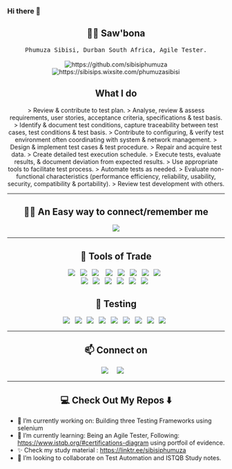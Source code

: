 ### Hi there 👋

<!--

<h1 align="center"> 👋 </h1>
<div align="center">
  <img src="https://github.com/gauravkhurana/gauravkhurana/blob/master/images/header.gif" alt="header"/>
</div>
<p align="center"> (Open for Learning)</p>  --->  

<h2 align="center"> 👨‍💻 Saw'bona </h2>
<p align="center">
  <samp>
    Phumuza Sibisi, Durban South Africa, Agile Tester. 
  </samp>
  <br> <br>
  <img src="https://img.shields.io/badge/Tester-FF9522?style=for-the-badge&logo=tester&logoColor=white" alt="https://github.com/sibisiphumuza" />
  <img src="https://img.shields.io/badge/Blogger-FF5722?style=for-the-badge&logo=blogger&logoColor=white" alt="https://sibisips.wixsite.com/phumuzasibisi" />

  <h2 align="center"> What I do </h2>
  <p align="center">
   <sample> 
     > Review & contribute to test plan. 
     > Analyse, review & assess requirements, user stories, acceptance criteria, specifications & test basis. 
     > Identify & document test conditions, capture traceability between test cases, test conditions & test basis. 
     > Contribute to configuring, & verify test environment often coordinating with system & network management.
     > Design & implement test cases & test procedure. 
     > Repair and acquire test data. 
     > Create detailed test execution schedule. 
     > Execute tests, evaluate results, & document deviation from expected results. 
     > Use appropriate tools to facilitate test process. 
     > Automate tests as needed. 
     > Evaluate non-functional characteristics (performance efficiency, reliability, usability, security, compatibility & portability). 
     > Review test development with others.
  </sample>  
</p>

<hr>
<h2 align="center"> 👨‍💻 An Easy way to connect/remember me</h2>
<p align="center" align='right'>
  <a align="center" target="_blank"href="https://linktr.ee/sibisiphumuza"><img src="https://img.shields.io/badge/lets learn from each other - linktr.ee/sibisiphumuza   -brown" /></a>
<hr>

<h2 align="center"> 🔭 Tools of Trade </h2>
<p align="center">
<img src="https://img.shields.io/badge/Selenium-000000?style=for-the-badge&logo=Selenium&logoColor=white"/>&nbsp;&nbsp;
<img src="https://img.shields.io/badge/Postman-000000?style=for-the-badge&logo=Postman&logoColor=white"/>&nbsp;&nbsp;
<img src="https://img.shields.io/badge/Java-000000?style=for-the-badge&logo=java&logoColor=white" />&nbsp;&nbsp;&nbsp;
<img src="https://img.shields.io/badge/GitHub-000000?style=for-the-badge&logo=git&logoColor=white"/>&nbsp;&nbsp;
<img src="https://img.shields.io/badge/Microsoft_Azure-000000?style=for-the-badge&logo=microsoft-azure&logoColor=white"/>&nbsp;&nbsp;
<img src="https://img.shields.io/badge/Markdown-000000?style=for-the-badge&logo=markdown&logoColor=white"/>&nbsp;&nbsp;
<img src="https://img.shields.io/badge/Blogger-000000?style=for-the-badge&logo=blogger&logoColor=white"/>&nbsp;&nbsp;   
<img src="https://img.shields.io/badge/log4j-000000?style=for-the-badge&logo=log4j&logoColor=white"/>&nbsp;&nbsp;<br>
<img src="https://img.shields.io/badge/TestNG-Red?style=for-the-badge&logo=testng&logoColor=Navy"/>&nbsp;&nbsp;
<img src="https://img.shields.io/badge/ExtentReports-Orange?style=for-the-badge&logo=extentreports&logoColor=Navy"/>&nbsp;&nbsp;
  <img src="https://img.shields.io/badge/ReportNG-Orange?style=for-the-badge&logo=extentreports&logoColor=Navy"/>&nbsp;&nbsp;
  <img src="https://img.shields.io/badge/JIRA-Orange?style=for-the-badge&logo=extentreports&logoColor=Navy"/>&nbsp;&nbsp;
<img src="https://img.shields.io/badge/Keyword%20Driven%20Framework-Orange?style=for-the-badge&logo=extentreports&logoColor=Navy"/>&nbsp;&nbsp;
<img src="https://img.shields.io/badge/Hybrid%20Driven%20Framework-Orange?style=for-the-badge&logo=extentreports&logoColor=Navy"/>&nbsp;&nbsp;

<h2 align="center"> 🔭 Testing  </h2>
<p align="center">
  <img src="https://img.shields.io/badge/Black Box Testing: Automation-000000?style=for-the-badge&logo=git&logoColor=white"/>&nbsp;&nbsp;
  <img src="https://img.shields.io/badge/Static Testing: Manual Testing-000000?style=for-the-badge&logo=git&logoColor=white"/>&nbsp;&nbsp;
  <img src="https://img.shields.io/badge/Dynamic Testing-000000?style=for-the-badge&logo=git&logoColor=white"/>&nbsp;&nbsp;
  <img src="https://img.shields.io/badge/Checklist-F05032?style=for-the-badge&logo=Selenium&logoColor=white"/>&nbsp;&nbsp;
  <img src="https://img.shields.io/badge/Unit Testing-F05032?style=for-the-badge&logo=Selenium&logoColor=white"/>&nbsp;&nbsp;
  <img src="https://img.shields.io/badge/Usability Testing-F05032?style=for-the-badge&logo=Selenium&logoColor=white"/>&nbsp;&nbsp;
  <img src="https://img.shields.io/badge/Perfomance Testing-F05032?style=for-the-badge&logo=Selenium&logoColor=white"/>&nbsp;&nbsp;
  <img src="https://img.shields.io/badge/Manual Testcase Design-F05032?style=for-the-badge&logo=Selenium&logoColor=white"/>&nbsp;&nbsp;
  <img src="https://img.shields.io/badge/Testcase Execution Design-F05032?style=for-the-badge&logo=Selenium&logoColor=white"/>&nbsp;&nbsp;
</p>

<hr
<hr>

<h2  align="center">📫 Connect on</h2>
<p align="center">
  <a href="https://linktr.ee/sibisiphumuza"><img src="https://img.shields.io/badge/linktree-%23D14836.svg?&style=for-the-badge&logo=linktree&logoColor=white" /></a>&nbsp;&nbsp;&nbsp;&nbsp;
  <a href="https://sibisips.wixsite.com/testcaseautomation/blog"><img src="https://img.shields.io/badge/blogger-%23D14836.svg?&style=for-the-badge&logo=blogger&logoColor=white" /></a>&nbsp;&nbsp;&nbsp;&nbsp;
</p>

<hr>

<h2  align="center">💻 Check Out My Repos ⬇️ </h2>

- 🔭 I’m currently working on: Building three Testing Frameworks using selenium
- 🌱 I’m currently learning: Being an Agile Tester, Following: https://www.istqb.org/#certifications-diagram using portfoil of evidence.
- ✨  Check  my  study material :  https://linktr.ee/sibisiphumuza
- 👯 I’m looking to collaborate on Test Automation and ISTQB Study notes.
